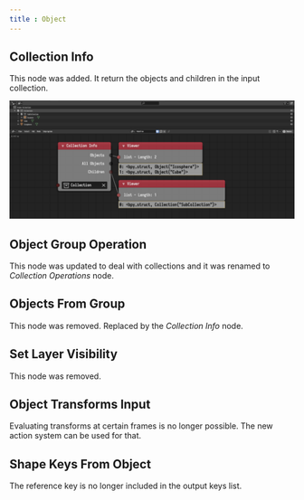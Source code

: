 ```yaml
---
title : Object
---
```



## Collection Info

This node was added. It return the objects and children in the input
collection.

![Collection Info](collection_info.png)

## Object Group Operation

This node was updated to deal with collections and it was renamed to
*Collection Operations* node.

## Objects From Group

This node was removed. Replaced by the *Collection Info* node.

## Set Layer Visibility

This node was removed.

## Object Transforms Input

Evaluating transforms at certain frames is no longer possible. The new action
system can be used for that.

## Shape Keys From Object

The reference key is no longer included in the output keys list.
